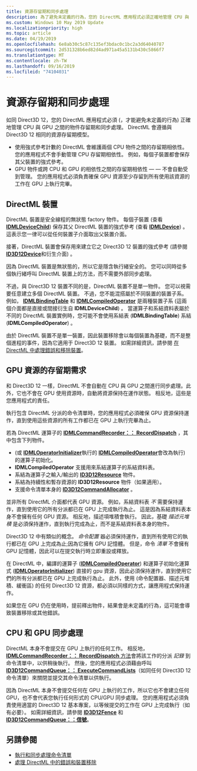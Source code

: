 ```yaml
---
title: 資源存留期和同步處理
description: 為了避免未定義的行為，您的 DirectML 應用程式必須正確地管理 CPU 與 GPU 之間的物件存留期和同步處理。
ms.custom: Windows 10 May 2019 Update
ms.localizationpriority: high
ms.topic: article
ms.date: 04/19/2019
ms.openlocfilehash: 6e8ab30c5c87c135ef3bdac0c1bc2a3d64040787
ms.sourcegitcommit: 2d531328b6ed82d4ad971a45a5131b430c5866f7
ms.translationtype: MT
ms.contentlocale: zh-TW
ms.lasthandoff: 09/16/2019
ms.locfileid: "74104031"
---
```

# <a name="resource-lifetime-and-synchronization"></a>資源存留期和同步處理

如同 Direct3D 12，您的 DirectML 應用程式必須 (，才能避免未定義的行為) 正確地管理 CPU 與 GPU 之間的物件存留期和同步處理。 DirectML 會遵循與 Direct3D 12 相同的資源存留期模型。

- 使用強式參考計數的 DirectML 會維護兩個 CPU 物件之間的存留期相依性。 您的應用程式不會手動管理 CPU 存留期相依性。 例如，每個子裝置都會保存其父裝置的強式參考。
- GPU 物件或跨 CPU 和 GPU 的相依性之間的存留期相依性 &mdash; &mdash; 不會自動受到管理。 您的應用程式必須負責確保 GPU 資源至少存留到所有使用該資源的工作在 GPU 上執行完畢。

## <a name="directml-devices"></a>DirectML 裝置

DirectML 裝置是安全線程的無狀態 factory 物件。 每個子裝置 (查看 [**IDMLDeviceChild**](/windows/desktop/api/directml/nn-directml-idmldevicechild)) 保存其父 DirectML 裝置的強式參考 (查看 [**IDMLDevice**](/windows/desktop/api/directml/nn-directml-idmldevice)) 。 這表示您一律可以從任何裝置子介面取出父裝置介面。

接著，DirectML 裝置會保存用來建立它之 Direct3D 12 裝置的強式參考 (請參閱 [**ID3D12Device**](/windows/desktop/api/d3d12/nn-d3d12-id3d12device)和衍生介面) 。

因為 DirectML 裝置是無狀態的，所以它是隱含執行緒安全的。 您可以同時從多個執行緒呼叫 DirectML 裝置上的方法，而不需要外部同步處理。

不過，與 Direct3D 12 裝置不同的是，DirectML 裝置不是單一物件。 您可以視需要任意建立多個 DirectML 裝置。 不過，您不能混搭屬於不同裝置的裝置子系。 例如， [**IDMLBindingTable**](/windows/desktop/api/directml/nn-directml-idmlbindingtable) 和 [**IDMLCompiledOperator**](/windows/desktop/api/directml/nn-directml-idmlcompiledoperator) 是兩種裝置子系 (這兩個介面都是直接或間接衍生自 **IDMLDeviceChild**) 。 當運算子和系結資料表屬於不同的 DirectML 裝置實例時，您可能不會使用系結表 (**IDMLBindingTable**) 系結 (**IDMLCompiledOperator**) 。

由於 DirectML 裝置不是單一裝置，因此裝置移除會以每個裝置為基礎，而不是整個進程的事件，因為它適用于 Direct3D 12 裝置。 如需詳細資訊，請參閱 [在 DirectML 中處理錯誤和移除裝置](dml-errors.md)。

## <a name="lifetime-requirements-of-gpu-resources"></a>GPU 資源的存留期需求

和 Direct3D 12 一樣，DirectML 不會自動在 CPU 與 GPU 之間進行同步處理。此外，它也不會在 GPU 使用資源時，自動將資源保持在運作狀態。 相反地，這些是您應用程式的責任。

執行包含 DirectML 分派的命令清單時，您的應用程式必須確保 GPU 資源保持運作，直到使用這些資源的所有工作都已在 GPU 上執行完畢為止。

若為 DirectML 運算子的 [**IDMLCommandRecorder：： RecordDispatch**](/windows/desktop/api/directml/nf-directml-idmlcommandrecorder-recorddispatch) ，其中包含下列物件。

-  (或 [**IDMLOperatorInitializer**](/windows/desktop/api/directml/nn-directml-idmloperatorinitializer)執行的 [**IDMLCompiledOperator**](/windows/desktop/api/directml/nn-directml-idmlcompiledoperator)會改為執行) 的運算子初始化。
- **IDMLCompiledOperator** 支援用來系結運算子的系結資料表。
- 系結為運算子之輸入/輸出的 [**ID3D12Resource**](/windows/desktop/api/d3d12/nn-d3d12-id3d12resource) 物件。
- 系結為持續性和暫存資源的 **ID3D12Resource** 物件（如果適用）。
- 支援命令清單本身的 [**ID3D12CommandAllocator**](/windows/desktop/api/d3d12/nn-d3d12-id3d12commandallocator) 。

並非所有 DirectML 介面都代表 GPU 資源。 例如，系結資料表 *不* 需要保持運作，直到使用它的所有分派都已在 GPU 上完成執行為止。 這是因為系結資料表本身不會擁有任何 GPU 資源。 相反地，描述項堆積會執行。 因此，基礎 *描述元堆積* 是必須保持運作，直到執行完成為止，而不是系結資料表本身的物件。

Direct3D 12 中有類似的概念。 *命令配置* 器必須保持運作，直到所有使用它的執行都已在 GPU 上完成為止;因為它擁有 GPU 記憶體。 但是，命令 *清單* 不會擁有 GPU 記憶體，因此可以在提交執行時立即重設或釋放。

在 DirectML 中，編譯的運算子 ([**IDMLCompiledOperator**](/windows/desktop/api/directml/nn-directml-idmlcompiledoperator)) 和運算子初始化運算式 ([**IDMLOperatorInitializer**](/windows/desktop/api/directml/nn-directml-idmloperatorinitializer)) 直接的 gpu 資源，因此必須保持運作，直到使用它們的所有分派都已在 GPU 上完成執行為止。 此外，使用 (命令配置器、描述元堆積、緩衝區) 的任何 Direct3D 12 資源，都必須以同樣的方式，讓應用程式保持運作。

如果您在 GPU 仍在使用時，提前釋出物件，結果會是未定義的行為，這可能會導致裝置移除或其他錯誤。

## <a name="cpu-and-gpu-synchronization"></a>CPU 和 GPU 同步處理

DirectML 本身不會提交在 GPU 上執行的任何工作。 相反地， [ **IDMLCommandRecorder：： RecordDispatch** 方法](/windows/desktop/api/directml/nf-directml-idmlcommandrecorder-recorddispatch)會將該工作的分派 *記錄* 到命令清單中，以供稍後執行。 然後，您的應用程式必須藉由呼叫 [**ID3D12CommandQueue：： ExecuteCommandLists**](/windows/desktop/api/d3d12/nf-d3d12-id3d12commandqueue-executecommandlists)（如同任何 Direct3D 12 命令清單）來關閉並提交其命令清單以供執行。

因為 DirectML 本身不會提交任何在 GPU 上執行的工作，所以它也不會建立任何 GPU，也不會代表您執行任何形式的 CPU/GPU 同步處理。 您的應用程式必須負責使用適當的 Direct3D 12 基本專案，以等候提交的工作在 GPU 上完成執行（如有必要）。 如需詳細資訊，請參閱 [**ID3D12Fence**](/windows/desktop/api/d3d12/nn-d3d12-id3d12fence) 和 [**ID3D12CommandQueue：：信號**](/windows/desktop/api/d3d12/nf-d3d12-id3d12commandqueue-signal)。

## <a name="see-also"></a>另請參閱

* [執行和同步處理命令清單](/windows/desktop/direct3d12/executing-and-synchronizing-command-lists)
* [處理 DirectML 中的錯誤和裝置移除](dml-errors.md)